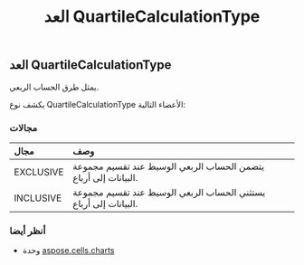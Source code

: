 ﻿---
title: العد QuartileCalculationType
second_title: Aspose.Cells for Python via .NET API المراجع
description:
type: docs
weight: 600
url: /ar/python-net/aspose.cells.charts/quartilecalculationtype/
is_root: false
---
##  العد QuartileCalculationType
يمثل طرق الحساب الربعي.



يكشف نوع QuartileCalculationType الأعضاء التالية:

###  مجالات
| مجال| وصف|
| :- | :- |
| EXCLUSIVE | يتضمن الحساب الربعي الوسيط عند تقسيم مجموعة البيانات إلى أرباع.|
| INCLUSIVE | يستثني الحساب الربعي الوسيط عند تقسيم مجموعة البيانات إلى أرباع.|



###  أنظر أيضا
* وحدة [aspose.cells.charts](..)
